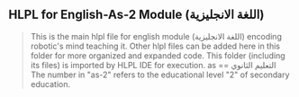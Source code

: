 ## HLPL for English-As-2 Module (اللغة الانجليزية)
>This is the main hlpl file for english module (اللغة الانجليزية) encoding robotic's mind teaching it.
>Other hlpl files can be added here in this folder for more organized and expanded code.
>This folder (including its files) is imported by HLPL IDE for execution.
>as == التعليم الثانوي
>The number in "as-2" refers to the educational level "2" of secondary education.
